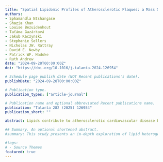 ```yaml
---
title: "Spatial Lipidomic Profiles of Atherosclerotic Plaques: a Mass Spectrometry Imaging Study"
authors:
- Sphamandla Ntshangase
- Shazia Khan
- Louise Bezuidenhout
- Taťána Gazárková
- Jakub Kaczynski
- Stephanie Sellers
- Nicholas JW. Rattray
- David E. Newby
- Patrick WF. Hadoke
- Ruth Andrew
date: "2024-09-28T00:00:00Z"
doi: "https://doi.org/10.1016/j.talanta.2024.126954"

# Schedule page publish date (NOT Recent publications's date).
publishDate: "2024-09-28T00:00:00Z"

# Publication type.
publication_types: ["article-journal"]

# Publication name and optional abbreviated Recent publications name.
publication: "Talanta 282 (2025) 126954"
publication_short: ""

abstract: Lipids contribute to atherosclerotic cardiovascular disease but their roles are not fully understood. Spatial lipid composition of atherosclerotic plaques was compared between species focusing on aortic plaques from New Zealand White rabbits and carotid plaques from humans (n=3), using matrix-assisted laser desorption/ionization mass spectrometry imaging. Histologically discriminant lipids within plaque features (neointima and media in rabbits, and lipid-necrotic core and fibrous cap/tissue in humans) included sphingomyelins, phosphatidylcholines, and cholesteryl esters. There were 67 differential lipids between rabbit plaque features and 199 differential lipids in human, each with variable importance in projection score ≥1.0 and p <0.05. The lipid profile of plaques in the rabbit model closely mimicked that of human plaques and two key pathways (impact value ≥0.1), sphingolipid and glycerophospholipid metabolism, were disrupted by atherosclerosis in both species. Thus, mass spectrometry imaging of spatial biomarkers offers valuable insights into atherosclerosis.

## Summary. An optional shortened abstract.
#summary: This study presents an in-depth exploration of lipid heterogeneity within carotid plaques using MALDI-MSI, providing crucial insights into disease progression and potential therapeutic avenues.

#tags:
# - Source Themes
featured: true
---
```

